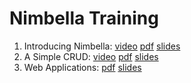# Nimbella Training

1. Introducing Nimbella: [video](https://www.youtube.com/watch?v=ocIzYGsNMCA) [pdf](1-nimcli/pres.pdf) [slides](1-nimcli/pres) 
1. A Simple CRUD: [video](https://www.youtube.com/watch?v=MVJyjL4RqAE) [pdf](2-crud/pres.pdf) [slides](2-crud/pres) 
1. Web Applications: [pdf](3-webapp/pres.pdf) [slides](3-webapp/pres) 
